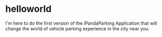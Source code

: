 # helloworld
I'm here to do the first version of the iPandaParking Application that will change the world of vehicle parking
experience in the city near you.
